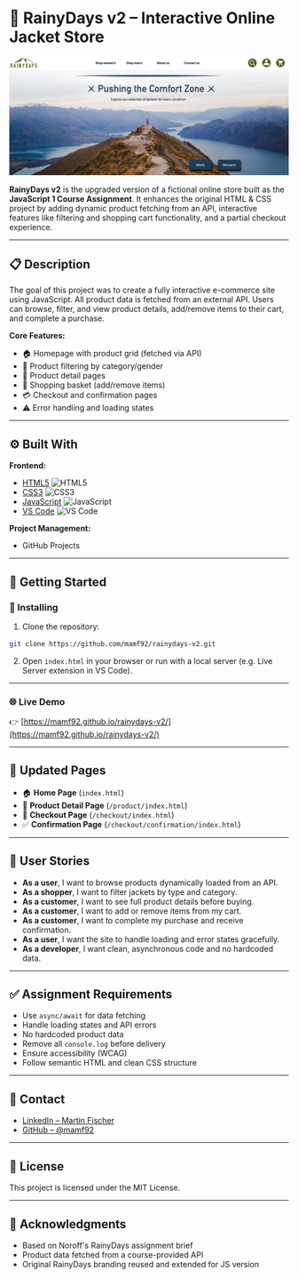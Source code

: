 # 🧥 RainyDays v2 – Interactive Online Jacket Store

![RainyDays Banner](https://github.com/mamf92/rainydays-v2/blob/main/assets/images/backgrounds/rainydays-banner.png?raw=true)

**RainyDays v2** is the upgraded version of a fictional online store built as the **JavaScript 1 Course Assignment**. It enhances the original HTML & CSS project by adding dynamic product fetching from an API, interactive features like filtering and shopping cart functionality, and a partial checkout experience.

---

## 📋 Description

The goal of this project was to create a fully interactive e-commerce site using JavaScript. All product data is fetched from an external API. Users can browse, filter, and view product details, add/remove items to their cart, and complete a purchase.

**Core Features:**
- 🏠 Homepage with product grid (fetched via API)
- 🎯 Product filtering by category/gender
- 📄 Product detail pages
- 🛒 Shopping basket (add/remove items)
- 💳 Checkout and confirmation pages
- ⚠️ Error handling and loading states

---

## ⚙️ Built With

**Frontend:**
- [HTML5](https://developer.mozilla.org/en-US/docs/Web/Guide/HTML/HTML5) ![HTML5](https://img.shields.io/badge/HTML5-E34F26?style=flat&logo=html5&logoColor=white)
- [CSS3](https://developer.mozilla.org/en-US/docs/Web/CSS) ![CSS3](https://img.shields.io/badge/CSS3-1572B6?style=flat&logo=css3&logoColor=white)
- [JavaScript](https://developer.mozilla.org/en-US/docs/Web/JavaScript) ![JavaScript](https://img.shields.io/badge/JavaScript-F7DF1E?style=flat&logo=javascript&logoColor=black)
- [VS Code](https://code.visualstudio.com/) ![VS Code](https://img.shields.io/badge/VSCode-007ACC?style=flat&logo=visualstudiocode&logoColor=white)

**Project Management:**
- GitHub Projects

---

## 🚀 Getting Started

### 🔧 Installing

1. Clone the repository:
```bash
git clone https://github.com/mamf92/rainydays-v2.git
```

2. Open `index.html` in your browser or run with a local server (e.g. Live Server extension in VS Code).

---

### 🌐 Live Demo

👉 [https://mamf92.github.io/rainydays-v2/](https://mamf92.github.io/rainydays-v2/)

---

## 📄 Updated Pages

- 🏠 **Home Page** (`index.html`)
- 📄 **Product Detail Page** (`/product/index.html`)
- 🛒 **Checkout Page** (`/checkout/index.html`)
- ✅ **Confirmation Page** (`/checkout/confirmation/index.html`)

---

## 🧭 User Stories

- **As a user**, I want to browse products dynamically loaded from an API.
- **As a shopper**, I want to filter jackets by type and category.
- **As a customer**, I want to see full product details before buying.
- **As a customer**, I want to add or remove items from my cart.
- **As a customer**, I want to complete my purchase and receive confirmation.
- **As a user**, I want the site to handle loading and error states gracefully.
- **As a developer**, I want clean, asynchronous code and no hardcoded data.

---

## ✅ Assignment Requirements

- Use `async/await` for data fetching
- Handle loading states and API errors
- No hardcoded product data
- Remove all `console.log` before delivery
- Ensure accessibility (WCAG)
- Follow semantic HTML and clean CSS structure

---

## 👤 Contact

- [LinkedIn – Martin Fischer](https://www.linkedin.com/in/mamf92/)  
- [GitHub – @mamf92](https://github.com/mamf92)

---

## 📄 License

This project is licensed under the MIT License.

---

## 🙏 Acknowledgments

- Based on Noroff's RainyDays assignment brief  
- Product data fetched from a course-provided API  
- Original RainyDays branding reused and extended for JS version  
